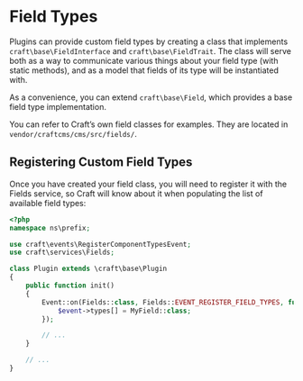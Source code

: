 Field Types
===========

Plugins can provide custom field types by creating a class that implements `craft\base\FieldInterface` and `craft\base\FieldTrait`. The class will serve both as a way to communicate various things about your field type (with static methods), and as a model that fields of its type will be instantiated with.

As a convenience, you can extend `craft\base\Field`, which provides a base field type implementation.

You can refer to Craft’s own field classes for examples. They are located in `vendor/craftcms/cms/src/fields/`.

## Registering Custom Field Types

Once you have created your field class, you will need to register it with the Fields service, so Craft will know about it when populating the list of available field types:

```php
<?php
namespace ns\prefix;

use craft\events\RegisterComponentTypesEvent;
use craft\services\Fields;

class Plugin extends \craft\base\Plugin
{
    public function init()
    {
        Event::on(Fields::class, Fields::EVENT_REGISTER_FIELD_TYPES, function(RegisterComponentTypesEvent $event) {
            $event->types[] = MyField::class;
        });

        // ...
    }

    // ...
}
```
